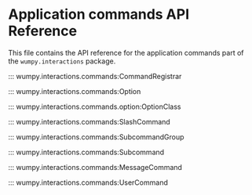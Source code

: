 # Application commands API Reference

This file contains the API reference for the application commands part of the
`wumpy.interactions` package.

::: wumpy.interactions.commands:CommandRegistrar

::: wumpy.interactions.commands:Option

::: wumpy.interactions.commands.option:OptionClass

::: wumpy.interactions.commands:SlashCommand

::: wumpy.interactions.commands:SubcommandGroup

::: wumpy.interactions.commands:Subcommand

::: wumpy.interactions.commands:MessageCommand

::: wumpy.interactions.commands:UserCommand
